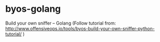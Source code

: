 # byos-golang
Build your own sniffer – Golang (Follow tutorial from: http://www.offensiveops.io/tools/byos-build-your-own-sniffer-python-tutorial/ )
